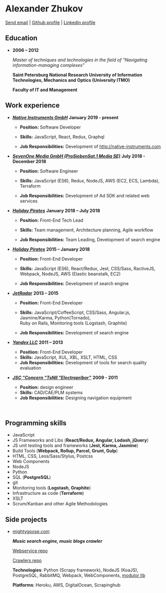 # Alexander Zhukov

[Send email](mailto:al.zhukoff@gmail.com) | [Github profile](https://github.com/nogizhopaboroda) | [Linkedin profile](https://www.linkedin.com/pub/alexander-zhukov/6b/172/a48)


## Education

* **2006 – 2012**

	*Master of techniques and technologies in the field of “Navigating information-managing complexes”*

	**Saint Petersburg National Research University of Information Technologies, Mechanics and Optics (University ITMO)**

	**Faculty of IT and Management**



## Work experience

* _**[Native Instruments GmbH](https://www.native-instruments.com/en/company/)**_ **January 2019 - present**

  * **Position:** Software Developer

  * **Skills:**  JavaScript, React, Redux, Graphql

  * **Job Responsibilities:** Development of http://native-instruments.com

* _**[SevenOne Media GmbH (ProSiebenSat.1 Media SE)](https://www.sevenonemedia.de/service/ueber-uns)**_ **July 2018 - December 2018**

  * **Position:** Software Engineer

  * **Skills:**  JavaScript (ES6), Redux, NodeJS, AWS (EC2, ECS, Lambda), Terraform

  * **Job Responsibilities:** Development of Ad SDK and related web services

* _**[Holiday Pirates](https://holidaypirates.group/about)**_ **January 2018 – July 2018**

  * **Position:** Front-End Tech Lead

  * **Skills:**  Team management, Architecture planning, Agile workflow

  * **Job Responsibilities:** Team Leading, Development of search engine

* _**[Holiday Pirates](https://holidaypirates.group/about)**_ **2015 – January 2018**

  * **Position:** Front-End Developer

  * **Skills:**  JavaScript (ES6), React/Redux, Jest, CSS/Sass, RactiveJS, Webpack, NodeJS, AWS (Elastic beanstalk, EC2)

  * **Job Responsibilities:** Development of search engine

* _**[JetRadar](https://www.jetradar.com/about/)**_ **2013 – 2015**

  * **Position:** Front-End Developer

  * **Skills:** JavaScript/CoffeeScript, CSS/Sass, Angular.js, Jasmine/Karma, Python(Tornado), <br/>Ruby on Rails, Monitoring tools (Logstash, Graphite)

  * **Job Responsibilities:** Development of search engine

* _**[Yandex LLC](https://yandex.com/company/)**_ **2011 – 2013**

  * **Position:** Front-End Developer
  * **Skills:** JavaScript, XUL, XBL, XSLT, HTML, CSS
  * **Job Responsibilities:** Development of tools for search quality evaluation

* _**[JSC “Concern “TsNII "Electropribor”](http://www.elektropribor.spb.ru/en/about/)**_ **2009 - 2011**

  * **Position:** design engineer
  * **Skills:** CAD/CAE/PLM systems
  * **Job Responsibilities:** Designing navigation equipment

<br/>

## Programming skills
* JavaScript
* JS Frameworks and Libs (**React/Redux, Angular, Lodash, jQuery**)
* JS unit testing tools and frameworks (**Jest, Karma, Jasmine**)
* Build Tools (**Webpack, Rollup, Parcel, Grunt, Gulp**)
* HTML, CSS, Less/Sass/Stylus, Postcss
* Web Components
* NodeJS
* Python
* SQL (**PostgreSQL**)
* git
* Monitoring tools (**Logstash, Graphite**)
* Infrastructure as code (**Terraform**)
* XSLT
* Scrum/Kanban and other Agile Methodologies

## Side projects
* [mightygoose.com](http://mightygoose.com)

  ***Music search engine, music blogs crawler***

  [Webservice repo](https://github.com/nogizhopaboroda/musfinder)

  [Crawlers repo](https://github.com/mightygoose/blogspider)

  **Technologies**: Python (Scrapy framework), NodeJS (KoaJS), PostgreSQL, RabbitMQ, Webpack, WebComponents, [modulor lib](https://github.com/modulor-js/modulor)

  **Platforms**: Heroku, AWS, DigitalOcean, Scrapinghub
